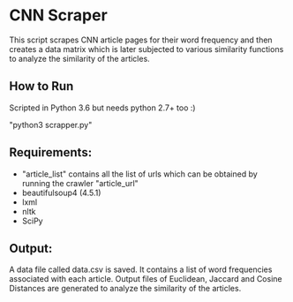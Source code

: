 # CNN Scraper

This script scrapes CNN article pages for their word frequency and then creates a data matrix which is later subjected to various similarity functions to analyze the similarity of the articles.

## How to Run
Scripted in Python 3.6 but needs python 2.7+ too :)

"python3 scrapper.py"

## Requirements:

* "article_list" contains all the list of urls which can be obtained by running the crawler "article_url"
* beautifulsoup4 (4.5.1)
* lxml
* nltk
* SciPy

## Output:

A data file called data.csv is saved. It contains a list of word frequencies associated with each article.
Output files of Euclidean, Jaccard and Cosine Distances are generated to analyze the similarity of the articles.
